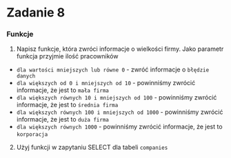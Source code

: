 # Zadanie 8

### Funkcje

1) Napisz funkcje, która zwróci informacje o wielkości firmy. Jako parametr funkcja przyjmie ilość pracowników

  - `dla wartości mniejszych lub równe 0` - zwróć informacje o `błędzie danych`
  - `dla większych od 0 i mniejszych od 10` - powinniśmy zwrócić informacje, że jest to `mała firma`
  - `dla większych równych 10 i mniejszych od 100` - powinniśmy zwrócić informacje, że jest to `średnia firma`
  - `dla większych równych 100 i mniejszych od 1000` - powinniśmy zwrócić informacje, że jest to `duża firma`
  - `dla większych równych 1000` - powinniśmy zwrócić informacje, że jest to `korporacja`

2) Użyj funkcji w zapytaniu SELECT dla tabeli `companies`
